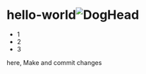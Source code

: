 # hello-world![DogHead](https://user-images.githubusercontent.com/5722915/131212084-a5f397ff-ac6d-4243-8f75-7b4fd30d1c5d.jpg)
- 1
- 2
- 3

here, Make and commit changes
